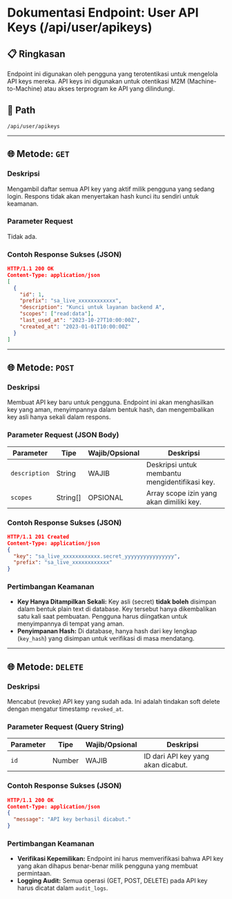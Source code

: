 # Dokumentasi Endpoint: User API Keys (/api/user/apikeys)

## 📋 Ringkasan

Endpoint ini digunakan oleh pengguna yang terotentikasi untuk mengelola API keys mereka. API keys ini digunakan untuk otentikasi M2M (Machine-to-Machine) atau akses terprogram ke API yang dilindungi.

## 🔗 Path

`/api/user/apikeys`

---

## 🌐 Metode: `GET`

### Deskripsi
Mengambil daftar semua API key yang aktif milik pengguna yang sedang login. Respons tidak akan menyertakan hash kunci itu sendiri untuk keamanan.

### Parameter Request
Tidak ada.

### Contoh Response Sukses (JSON)
```json
HTTP/1.1 200 OK
Content-Type: application/json
[
  {
    "id": 1,
    "prefix": "sa_live_xxxxxxxxxxxx",
    "description": "Kunci untuk layanan backend A",
    "scopes": ["read:data"],
    "last_used_at": "2023-10-27T10:00:00Z",
    "created_at": "2023-01-01T10:00:00Z"
  }
]
```

---

## 🌐 Metode: `POST`

### Deskripsi
Membuat API key baru untuk pengguna. Endpoint ini akan menghasilkan key yang aman, menyimpannya dalam bentuk hash, dan mengembalikan key asli hanya sekali dalam respons.

### Parameter Request (JSON Body)
| Parameter       | Tipe   | Wajib/Opsional | Deskripsi                                     |
|-----------------|--------|----------------|-----------------------------------------------|
| `description`   | String | WAJIB          | Deskripsi untuk membantu mengidentifikasi key. |
| `scopes`        | String[] | OPSIONAL       | Array scope izin yang akan dimiliki key.      |

### Contoh Response Sukses (JSON)
```json
HTTP/1.1 201 Created
Content-Type: application/json
{
  "key": "sa_live_xxxxxxxxxxxx.secret_yyyyyyyyyyyyyyyy",
  "prefix": "sa_live_xxxxxxxxxxxx"
}
```

### Pertimbangan Keamanan
*   **Key Hanya Ditampilkan Sekali:** Key asli (secret) **tidak boleh** disimpan dalam bentuk plain text di database. Key tersebut hanya dikembalikan satu kali saat pembuatan. Pengguna harus diingatkan untuk menyimpannya di tempat yang aman.
*   **Penyimpanan Hash:** Di database, hanya hash dari key lengkap (`key_hash`) yang disimpan untuk verifikasi di masa mendatang.

---

## 🌐 Metode: `DELETE`

### Deskripsi
Mencabut (revoke) API key yang sudah ada. Ini adalah tindakan soft delete dengan mengatur timestamp `revoked_at`.

### Parameter Request (Query String)
| Parameter | Tipe   | Wajib/Opsional | Deskripsi                          |
|-----------|--------|----------------|------------------------------------|
| `id`      | Number | WAJIB          | ID dari API key yang akan dicabut. |

### Contoh Response Sukses (JSON)
```json
HTTP/1.1 200 OK
Content-Type: application/json
{
  "message": "API key berhasil dicabut."
}
```

### Pertimbangan Keamanan
*   **Verifikasi Kepemilikan:** Endpoint ini harus memverifikasi bahwa API key yang akan dihapus benar-benar milik pengguna yang membuat permintaan.
*   **Logging Audit:** Semua operasi (GET, POST, DELETE) pada API key harus dicatat dalam `audit_logs`.

